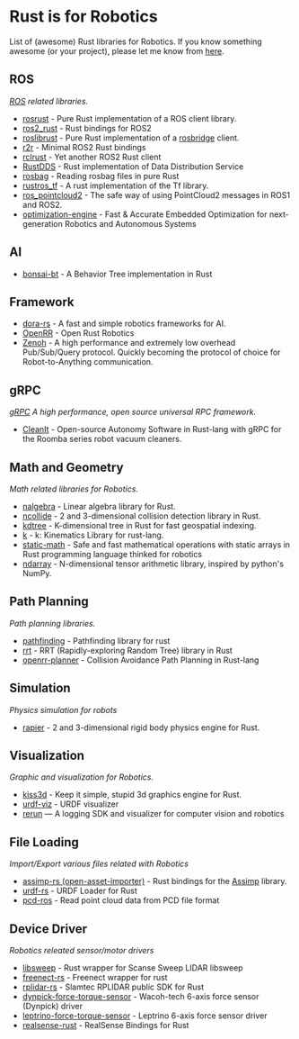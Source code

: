 # Rust is for Robotics

List of (awesome) Rust libraries for Robotics. If you know something awesome (or your project), please let me know from [here](https://github.com/robotics-rs/robotics.rs/pulls).

## ROS

*[ROS](http://www.ros.org/) related libraries.*

* [rosrust](https://github.com/adnanademovic/rosrust) - Pure Rust implementation of a ROS client library.
* [ros2_rust](https://github.com/ros2-rust/ros2_rust) -  Rust bindings for ROS2
* [roslibrust](https://github.com/Carter12s/roslibrust) - Pure Rust implementation of a [rosbridge](https://github.com/RobotWebTools/rosbridge_suite) client.
* [r2r](https://github.com/sequenceplanner/r2r) - Minimal ROS2 Rust bindings
* [rclrust](https://github.com/rclrust/rclrust) - Yet another ROS2 Rust client
* [RustDDS](https://github.com/jhelovuo/RustDDS) - Rust implementation of Data Distribution Service
* [rosbag](https://github.com/SkoltechRobotics/rosbag-rs) - Reading rosbag files in pure Rust
* [rustros_tf](https://github.com/arjo129/rustros_tf) - A rust implementation of the Tf library.
* [ros_pointcloud2](https://github.com/stelzo/ros_pointcloud2) - The safe way of using PointCloud2 messages in ROS1 and ROS2.
* [optimization-engine](https://alphaville.github.io/optimization-engine/) - Fast & Accurate Embedded Optimization for next-generation Robotics and Autonomous Systems

## AI

* [bonsai-bt](https://github.com/Sollimann/bonsai) - A Behavior Tree implementation in Rust

## Framework

* [dora-rs](https://github.com/dora-rs/dora) - A fast and simple robotics frameworks for AI.
* [OpenRR](https://github.com/openrr/openrr) - Open Rust Robotics
* [Zenoh](https://zenoh.io) - A high performance and extremely low overhead Pub/Sub/Query protocol. Quickly becoming the protocol of choice for Robot-to-Anything communication. 

## gRPC

*[gRPC](https://grpc.io/) A high performance, open source universal RPC framework.*

* [CleanIt](https://github.com/Sollimann/CleanIt) - Open-source Autonomy Software in Rust-lang with gRPC for the Roomba series robot vacuum cleaners.

## Math and Geometry

*Math related libraries for Robotics.*

* [nalgebra](https://github.com/sebcrozet/nalgebra) - Linear algebra library for Rust.
* [ncollide](https://github.com/sebcrozet/ncollide) - 2 and 3-dimensional collision detection library in Rust.
* [kdtree](https://github.com/mrhooray/kdtree-rs) - K-dimensional tree in Rust for fast geospatial indexing.
* [k](https://github.com/OTL/k) -  k: Kinematics Library for rust-lang.
* [static-math](https://github.com/elsuizo/static-math) - Safe and fast mathematical operations with static arrays in Rust programming language thinked for robotics
* [ndarray](https://github.com/rust-ndarray/ndarray) - N-dimensional tensor arithmetic library, inspired by python's NumPy.

## Path Planning

*Path planning libraries.*

* [pathfinding](https://github.com/samueltardieu/pathfinding) - Pathfinding library for rust
* [rrt](https://github.com/openrr/rrt) - RRT (Rapidly-exploring Random Tree) library in Rust
* [openrr-planner](https://github.com/openrr/openrr) - Collision Avoidance Path Planning in Rust-lang

## Simulation

*Physics simulation for robots*

* [rapier](https://github.com/dimforge/rapier) - 2 and 3-dimensional rigid body physics engine for Rust.

## Visualization

*Graphic and visualization for Robotics.*

* [kiss3d](https://github.com/sebcrozet/kiss3d) - Keep it simple, stupid 3d graphics engine for Rust.
* [urdf-viz](https://github.com/openrr/urdf-viz) - URDF visualizer
* [rerun](https://github.com/rerun-io/rerun) — A logging SDK and visualizer for computer vision and robotics

## File Loading

*Import/Export various files related with Robotics*

* [assimp-rs (open-asset-importer)](https://github.com/Vurich/assimp-rs) - Rust bindings for the [Assimp](http://www.assimp.org/) library.
* [urdf-rs](https://github.com/OTL/urdf-rs) - URDF Loader for Rust
* [pcd-ros](https://github.com/jerry73204/pcd-rs) - Read point cloud data from PCD file format

## Device Driver

*Robotics releated sensor/motor drivers*

* [libsweep](https://github.com/andygrove/libsweep-rs) - Rust wrapper for Scanse Sweep LIDAR libsweep
* [freenect-rs](https://github.com/Entscheider/freenect-rs) - Freenect wrapper for rust
* [rplidar-rs](https://github.com/cnwzhjs/rplidar.rs) - Slamtec RPLIDAR public SDK for Rust
* [dynpick-force-torque-sensor](https://github.com/Amelia10007/dynpick-force-torque-sensor-rs) - Wacoh-tech 6-axis force sensor (Dynpick) driver
* [leptrino-force-torque-sensor](https://github.com/Amelia10007/leptrino-force-torque-sensor-rs) - Leptrino 6-axis force sensor driver
* [realsense-rust](https://github.com/Tangram-Vision/realsense-rust) - RealSense Bindings for Rust
